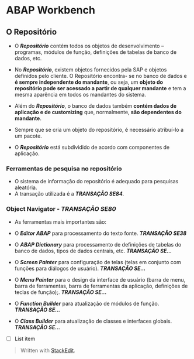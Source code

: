# ABAP Workbench

## O Repositório

- O ___Repositório___ contém todos os objetos de desenvolvimento – programas, módulos de função, definições de tabelas de banco de dados, etc. 

- No ___Repositório___, existem objetos fornecidos pela SAP e objetos definidos pelo cliente. O Repositório encontra- se no banco de dados e **é sempre independente do mandante**, ou seja, um **objeto do repositório pode ser acessado a partir de qualquer mandante** e tem a mesma aparência em todos os mandantes do sistema.

- Além do ___Repositório___, o banco de dados também **contém dados de aplicação e de customizing** que, normalmente, **são dependentes do mandante**.

- Sempre que se cria um objeto do repositório, é necessário atribuí-lo a um pacote.

- O ___Repositório___ está subdividido de acordo com componentes de aplicação.

### Ferramentas de pesquisa no repositório
- O sistema de informação do repositório é adequado para pesquisas aleatória.
-  A transação utilizada é a ***TRANSAÇÃO SE84***.

### Object Navigator - ***TRANSAÇÃO SE80***

- As ferramentas mais importantes são:

- O ***Editor ABAP*** para processamento do texto fonte. ***TRANSAÇÃO SE38***

- O ***ABAP Dictionary*** para processamento de definições de tabelas do banco de dados, tipos de dados centrais, etc. ***TRANSAÇÃO SE...***

- O ***Screen Painter*** para configuração de telas (telas em conjunto com funções para diálogos de usuário). ***TRANSAÇÃO SE...***

- O ***Menu Painter*** para o design da interface de usuário (barra de menu, barra de ferramentas, barra de ferramentas da aplicação, definições de teclas de função);. ***TRANSAÇÃO SE...***
    
- O ***Function Builder*** para atualização de módulos de função. ***TRANSAÇÃO SE...***

- O ***Class Builder*** para atualização de classes e interfaces globais. ***TRANSAÇÃO SE...***

  

 - [ ] List item

> Written with [StackEdit](https://stackedit.io/).
<!--stackedit_data:
eyJoaXN0b3J5IjpbMTE4MDAwNTc4OSwxMTE1MjUxNDkwLC0xMD
QxNjQ0NTk1LDE3MDE0Mjk0MywtMTQ2ODk0MTI1MSwxNjkwMTE5
OTE1LC00MzY5NDYzOTIsLTE2Mjg2NzI0NDAsLTE4MDY0MzU0Nj
NdfQ==
-->